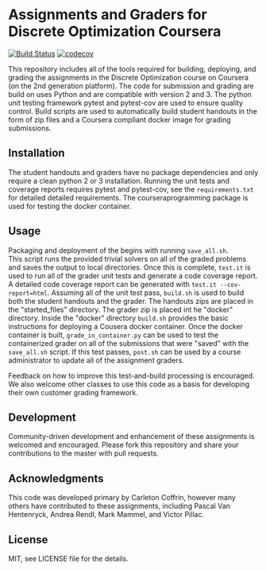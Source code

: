 # Assignments and Graders for Discrete Optimization Coursera

[![Build Status](https://travis-ci.org/discreteoptimization/assignment.svg?branch=master)](https://travis-ci.org/discreteoptimization/assignment)
[![codecov](https://codecov.io/gh/discreteoptimization/assignment/branch/master/graph/badge.svg)](https://codecov.io/gh/discreteoptimization/assignment)

This repository includes all of the tools required for building, deploying, and grading the assignments in the Discrete Optimization course on Coursera (on the 2nd generation platform).  The code for submission and grading are build on  uses Python and are compatible with version 2 and 3.  The python unit testing framework pytest and pytest-cov are used to ensure quality control.  Build scripts are used to automatically build student handouts in the form of zip files and a Coursera compliant docker image for grading submissions.


## Installation

The student handouts and graders have no package dependencies and only require a clean python 2 or 3 installation.
Running the unit tests and coverage reports requires pytest and pytest-cov, see the `requirements.txt` for detailed detailed requirements. 
The courseraprogramming package is used for testing the docker container.


## Usage

Packaging and deployment of the begins with running `save_all.sh`.  
This script runs the provided trivial solvers on all of the graded problems and saves the output to local directories.
Once this is complete, `test.it` is used to run all of the grader unit tests and generate a code coverage report.
A detailed code coverage report can be generated with  `test.it --cov-report=html`.
Assuming all of the unit test pass, `build.sh` is used to build both the student handouts and the grader.
The handouts zips are placed in the "started_files" directory.
The grader zip is placed int he "docker" directory.
Inside the "docker" directory `build.sh` provides the basic instructions for deploying a Cousera docker container.
Once the docker container is built, `grade_in_container.py` can be used to test the containerized grader on all of the submissions that were "saved" with the `save_all.sh` script.
If this test passes, `post.sh` can be used by a course administrator to update all of the assignment graders.

Feedback on how to improve this test-and-build processing is encouraged.  We also welcome other classes to use this code as a basis for developing their own customer grading framework.


## Development

Community-driven development and enhancement of these assignments is welcomed and encouraged.  Please fork this repository and share your contributions to the master with pull requests.


## Acknowledgments

This code was developed primary by Carleton Coffrin, however many others have contributed to these assignments, including Pascal Van Hentenryck, Andrea Rendl, Mark Mammel, and Victor Pillac.


## License

MIT, see LICENSE file for the details.
